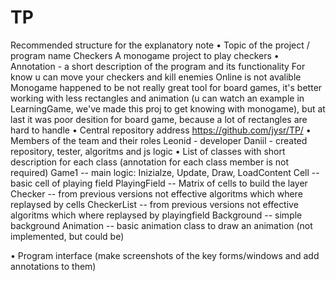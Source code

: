 # TP
Recommended structure for the explanatory
note
• Topic of the project / program name 
Checkers 
A monogame project to play checkers
• Annotation - a short description of the program and its functionality
For know u can move your checkers and kill enemies 
Online is not avalible
Monogame happened to be not really great tool for board games, it's better working with less rectangles and animation (u can watch an example in LearningGame, we've made this proj to get knowing with monogame), but at last it was poor desition for board game, because a lot of rectangles are hard to handle
• Central repository address
https://github.com/jysr/TP/
• Members of the team and their roles
Leonid - developer
Daniil - created repository, tester, algoritms and js logic
• List of classes with short description for each class (annotation for each
class member is not required)
Game1 -- main logic: Inizialze, Update, Draw, LoadContent
Cell -- basic cell of playing field
PlayingField -- Matrix of cells to build the layer
Checker -- from previous versions not effective algoritms which where replaysed by cells
CheckerList -- from previous versions not effective algoritms which where replaysed by playingfield
Background -- simple background
Animation -- basic animation class to draw an animation (not implemented, but could be) 


• Program interface (make screenshots of the key forms/windows and add
annotations to them)

